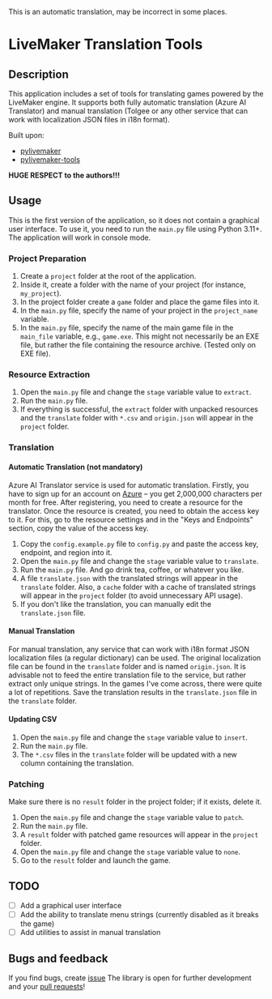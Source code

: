 This is an automatic translation, may be incorrect in some places.

# LiveMaker Translation Tools
## Description
This application includes a set of tools for translating games powered by the LiveMaker engine.
It supports both fully automatic translation (Azure AI Translator) and manual translation (Tolgee or any other service that can work with localization JSON files in i18n format).

Built upon:
- [pylivemaker](https://github.com/pmrowla/pylivemaker/tree/master)
- [pylivemaker-tools](https://github.com/Stefan311/pylivemaker-tools)

**HUGE RESPECT to the authors!!!**

## Usage
This is the first version of the application, so it does not contain a graphical user interface.
To use it, you need to run the `main.py` file using Python 3.11+.
The application will work in console mode.

### Project Preparation
1. Create a `project` folder at the root of the application.
2. Inside it, create a folder with the name of your project (for instance, `my_project`).
3. In the project folder create a `game` folder and place the game files into it.
4. In the `main.py` file, specify the name of your project in the `project_name` variable.
5. In the `main.py` file, specify the name of the main game file in the `main_file` variable, e.g., `game.exe`.
This might not necessarily be an EXE file, but rather the file containing the resource archive. (Tested only on EXE file).

### Resource Extraction
1. Open the `main.py` file and change the `stage` variable value to `extract`.
2. Run the `main.py` file.
3. If everything is successful, the `extract` folder with unpacked resources and the `translate` folder with `*.csv` and `origin.json` will appear in the `project` folder.

### Translation
#### Automatic Translation (not mandatory)
Azure AI Translator service is used for automatic translation.
Firstly, you have to sign up for an account on [Azure](https://portal.azure.com/) – you get 2,000,000 characters per month for free.
After registering, you need to create a resource for the translator.
Once the resource is created, you need to obtain the access key to it.
For this, go to the resource settings and in the "Keys and Endpoints" section, copy the value of the access key.
1. Copy the `config.example.py` file to `config.py` and paste the access key, endpoint, and region into it.
2. Open the `main.py` file and change the `stage` variable value to `translate`.
3. Run the `main.py` file. And go drink tea, coffee, or whatever you like.
4. A file `translate.json` with the translated strings will appear in the `translate` folder. Also, a `cache` folder with a cache of translated strings will appear in the `project` folder (to avoid unnecessary API usage).
5. If you don't like the translation, you can manually edit the `translate.json` file.

#### Manual Translation
For manual translation, any service that can work with i18n format JSON localization files (a regular dictionary) can be used.
The original localization file can be found in the `translate` folder and is named `origin.json`.
It is advisable not to feed the entire translation file to the service, but rather extract only unique strings. In the games I've come across, there were quite a lot of repetitions.
Save the translation results in the `translate.json` file in the `translate` folder.

#### Updating CSV
1. Open the `main.py` file and change the `stage` variable value to `insert`.
2. Run the `main.py` file.
3. The `*.csv` files in the `translate` folder will be updated with a new column containing the translation.

### Patching
Make sure there is no `result` folder in the project folder; if it exists, delete it.
1. Open the `main.py` file and change the `stage` variable value to `patch`.
2. Run the `main.py` file.
3. A `result` folder with patched game resources will appear in the `project` folder.
4. Open the `main.py` file and change the `stage` variable value to `none`.
5. Go to the `result` folder and launch the game.

## TODO
- [ ] Add a graphical user interface
- [ ] Add the ability to translate menu strings (currently disabled as it breaks the game)
- [ ] Add utilities to assist in manual translation

## Bugs and feedback
If you find bugs, create [issue](https://github.com/TTitanUA/liveMaker_translate_tools/issues)
The library is open for further development and your [pull requests](https://github.com/TTitanUA/liveMaker_translate_tools/pulls)!
